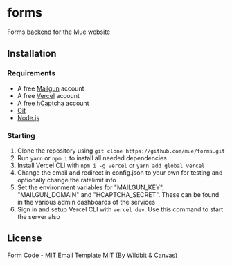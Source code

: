# forms
Forms backend for the Mue website

## Installation
### Requirements
* A free [Mailgun](https://www.mailgun.com/) account
* A free [Vercel](https://vercel.com/) account
* A free [hCaptcha](https://www.hcaptcha.com/) account
* [Git](https://git-scm.com/)
* [Node.js](https://nodejs.org/en/)
### Starting
1. Clone the repository using ``git clone https://github.com/mue/forms.git``
2. Run ``yarn`` or ``npm i`` to install all needed dependencies
3. Install Vercel CLI with ``npm i -g vercel`` or ``yarn add global vercel``
4. Change the email and redirect in config.json to your own for testing and optionally change the ratelimit info
5. Set the environment variables for "MAILGUN_KEY", "MAILGUN_DOMAIN" and "HCAPTCHA_SECRET". These can be found in the various admin dashboards of the services
6. Sign in and setup Vercel CLI with ``vercel dev``. Use this command to start the server also

## License
Form Code - [MIT](LICENSE)
Email Template [MIT](views/LICENSE) (By Wildbit & Canvas)
